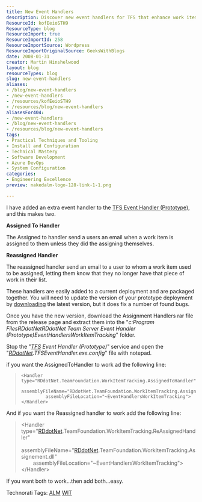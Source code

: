 ```yaml
---
title: New Event Handlers
description: Discover new event handlers for TFS that enhance work item tracking. Learn how to implement the Assigned To and Reassigned handlers easily!
ResourceId: kofEeioSTH9
ResourceType: blog
ResourceImport: true
ResourceImportId: 258
ResourceImportSource: Wordpress
ResourceImportOriginalSource: GeeksWithBlogs
date: 2008-01-31
creator: Martin Hinshelwood
layout: blog
resourceTypes: blog
slug: new-event-handlers
aliases:
- /blog/new-event-handlers
- /new-event-handlers
- /resources/kofEeioSTH9
- /resources/blog/new-event-handlers
aliasesFor404:
- /new-event-handlers
- /blog/new-event-handlers
- /resources/blog/new-event-handlers
tags:
- Practical Techniques and Tooling
- Install and Configuration
- Technical Mastery
- Software Development
- Azure DevOps
- System Configuration
categories:
- Engineering Excellence
preview: nakedalm-logo-128-link-1-1.png

---
```

I have added an extra event handler to the [TFS Event Handler (Prototype)](https://www.codeplex.com/Release/ProjectReleases.aspx?ProjectName=TFSEventHandler&ReleaseId=5057), and this makes two.

**Assigned To Handler**

The Assigned to handler send a users an email when a work item is assigned to them unless they did the assigning themselves.

**Reassigned Handler**

The reassigned handler send an email to a user to whom a work item used to be assigned, letting them know that they no longer have that piece of work in their list.

These handlers are easily added to a current deployment and are packaged together. You will need to update the version of your prototype deployment by [downloading](https://www.codeplex.com/Release/ProjectReleases.aspx?ProjectName=TFSEventHandler&ReleaseId=5057) the latest version, but it does fix a number of found bugs.

Once you have the new version, download the Assignment Handlers rar file from the release page and extract them into the "_c:Program FilesRDdotNetRDdotNet Team Server Event Handler (Prototype)EventHandlersWorkItemTracking_" folder.

Stop the "_[TFS](http://msdn2.microsoft.com/en-us/teamsystem/aa718934.aspx "Team Foundation Server") Event Handler (Prototype)_" service and open the "_[RDdotNet](http://www.rddotnet.com "RDdotNet - Reality Dysfunction .NET").TFSEventHandler.exe.config_" file with notepad.

if you want the AssignedToHandler to work ad the following line:

> ```
> <Handler type="RDdotNet.TeamFoundation.WorkItemTracking.AssignedToHandler"
>          assemblyFileName="RDdotNet.TeamFoundation.WorkItemTracking.Assignement.dll"
>          assemblyFileLocation="~EventHandlersWorkItemTracking">
> </Handler>
> ```

And if you want the Reassigned handler to work add the following line:

> <Handler type\="[RDdotNet](http://www.rddotnet.com "RDdotNet - Reality Dysfunction .NET").TeamFoundation.WorkItemTracking.ReAssignedHandler"  
>         assemblyFileName\="[RDdotNet](http://www.rddotnet.com "RDdotNet - Reality Dysfunction .NET").TeamFoundation.WorkItemTracking.Assignement.dll"  
>         assemblyFileLocation\="~EventHandlersWorkItemTracking"\>  
> </Handler\>

[](http://11011.net/software/vspaste)

If you want both to work...then add both...easy.

Technorati Tags: [ALM](http://technorati.com/tags/ALM) [WIT](http://technorati.com/tags/WIT)

